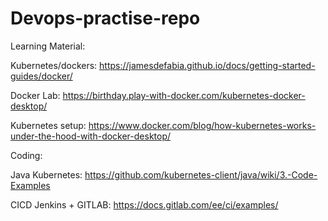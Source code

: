 # Devops-practise-repo

Learning Material:

Kubernetes/dockers: https://jamesdefabia.github.io/docs/getting-started-guides/docker/

Docker Lab: https://birthday.play-with-docker.com/kubernetes-docker-desktop/

Kubernetes setup: https://www.docker.com/blog/how-kubernetes-works-under-the-hood-with-docker-desktop/

Coding:

Java Kubernetes: https://github.com/kubernetes-client/java/wiki/3.-Code-Examples

CICD Jenkins + GITLAB: https://docs.gitlab.com/ee/ci/examples/
